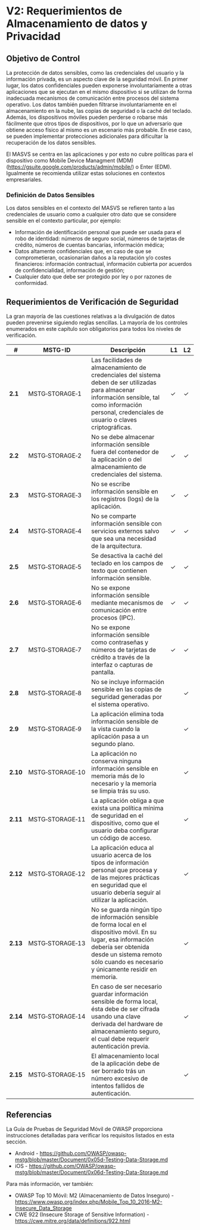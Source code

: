 # V2: Requerimientos de Almacenamiento de datos y Privacidad

## Objetivo de Control

La protección de datos sensibles, como las credenciales del usuario y la información privada, es un aspecto clave de la seguridad móvil. En primer lugar, los datos confidenciales pueden exponerse involuntariamente a otras aplicaciones que se ejecutan en el mismo dispositivo si se utilizan de forma inadecuada mecanismos de comunicación entre procesos del sistema operativo. Los datos también pueden filtrarse involuntariamente en el almacenamiento en la nube, las copias de seguridad o la caché del teclado. Además, los dispositivos móviles pueden perderse o robarse más fácilmente que otros tipos de dispositivos, por lo que un adversario que obtiene acceso físico al mismo es un escenario más probable. En ese caso, se pueden implementar protecciones adicionales para dificultar la recuperación de los datos sensibles.

El MASVS se centra en las aplicaciones y por esto no cubre políticas para el dispositivo como Mobile Device Managment (MDM) (<https://gsuite.google.com/products/admin/mobile/>) o Enter (EDM). Igualmente se recomienda utilizar estas soluciones en contextos empresariales.

### Definición de Datos Sensibles

Los datos sensibles en el contexto del MASVS se refieren tanto a las credenciales de usuario como a cualquier otro dato que se considere sensible en el contexto particular, por ejemplo:

- Información de identificación personal que puede ser usada para el robo de identidad: números de seguro social, números de tarjetas de crédito, números de cuentas bancarias, información médica;
- Datos altamente confidenciales que, en caso de que se comprometieran, ocasionarían daños a la reputación y/o costes financieros: información contractual, información cubierta por acuerdos de confidencialidad, información de gestión;
- Cualquier dato que debe ser protegido por ley o por razones de conformidad.

<div style="page-break-after: always;">
</div>

## Requerimientos de Verificación de Seguridad

La gran mayoría de las cuestiones relativas a la divulgación de datos pueden prevenirse siguiendo reglas sencillas. La mayoría de los controles enumerados en este capítulo son obligatorios para todos los niveles de verificación.

| # | MSTG-ID | Descripción | L1 | L2 |
| --- | --- | --- | --- | --- |
| **2.1** | MSTG‑STORAGE‑1 | Las facilidades de almacenamiento de credenciales del sistema deben de ser utilizadas para almacenar información sensible, tal como información personal, credenciales de usuario o claves criptográficas. | ✓ | ✓ |
| **2.2** | MSTG‑STORAGE‑2 | No se debe almacenar información sensible fuera del contenedor de la aplicación o del almacenamiento de credenciales del sistema. | ✓ | ✓ |
| **2.3** | MSTG‑STORAGE‑3 | No se escribe información sensible en los registros (logs) de la aplicación. | ✓ | ✓ |
| **2.4** | MSTG‑STORAGE‑4 | No se comparte información sensible con servicios externos salvo que sea una necesidad de la arquitectura. | ✓ | ✓ |
| **2.5** | MSTG‑STORAGE‑5 | Se desactiva la caché del teclado en los campos de texto que contienen información sensible. | ✓ | ✓ |
| **2.6** | MSTG‑STORAGE‑6 | No se expone información sensible mediante mecanismos de comunicación entre procesos (IPC). | ✓ | ✓ |
| **2.7** | MSTG‑STORAGE‑7 | No se expone información sensible como contraseñas y números de tarjetas de crédito a través de la interfaz o capturas de pantalla. | ✓ | ✓ |
| **2.8** | MSTG‑STORAGE‑8 | No se incluye información sensible en las copias de seguridad generadas por el sistema operativo. |   | ✓ |
| **2.9** | MSTG‑STORAGE‑9 | La aplicación elimina toda información sensible de la vista cuando la aplicación pasa a un segundo plano. |  | ✓ |
| **2.10** | MSTG‑STORAGE‑10 | La aplicación no conserva ninguna información sensible en memoria más de lo necesario y la memoria se limpia trás su uso. |  | ✓ |
| **2.11** | MSTG‑STORAGE‑11 | La aplicación obliga a que exista una política mínima de seguridad en el dispositivo, como que el usuario deba configurar un código de acceso. |  | ✓ |
| **2.12** | MSTG‑STORAGE‑12 | La aplicación educa al usuario acerca de los tipos de información personal que procesa y de las mejores prácticas en seguridad que el usuario debería seguir al utilizar la aplicación. |  | ✓ |
| **2.13** | MSTG‑STORAGE‑13 | No se guarda ningún tipo de información sensible de forma local en el dispositivo móvil. En su lugar, esa información debería ser obtenida desde un sistema remoto sólo cuando es necesario y únicamente residir en memoria. |  | ✓ |
| **2.14** | MSTG‑STORAGE‑14 | En caso de ser necesario guardar información sensible de forma local, ésta debe de ser cifrada usando una clave derivada del hardware de almacenamiento seguro, el cual debe requerir autenticación previa. |  | ✓ |
| **2.15** | MSTG‑STORAGE‑15 | El almacenamiento local de la aplicación debe de ser borrado trás un número excesivo de intentos fallidos de autenticación. |  | ✓ |

<div style="page-break-after: always;">
</div>

## Referencias

La Guía de Pruebas de Seguridad Móvil de OWASP proporciona instrucciones detalladas para verificar los requisitos listados en esta sección.

- Android - <https://github.com/OWASP/owasp-mstg/blob/master/Document/0x05d-Testing-Data-Storage.md>
- iOS - <https://github.com/OWASP/owasp-mstg/blob/master/Document/0x06d-Testing-Data-Storage.md>

Para más información, ver también:

- OWASP Top 10 Móvil: M2 (Almacenamiento de Datos Inseguro) - <https://www.owasp.org/index.php/Mobile_Top_10_2016-M2-Insecure_Data_Storage>
- CWE 922 (Insecure Storage of Sensitive Information) - <https://cwe.mitre.org/data/definitions/922.html>
